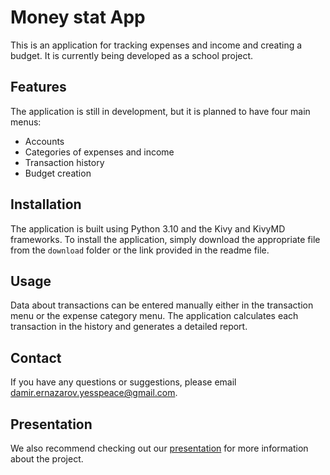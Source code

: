 # Money stat App

This is an application for tracking expenses and income and creating a budget. It is currently being developed as a school project.

## Features

The application is still in development, but it is planned to have four main menus:
- Accounts
- Categories of expenses and income
- Transaction history
- Budget creation

## Installation

The application is built using Python 3.10 and the Kivy and KivyMD frameworks. To install the application, simply download the appropriate file from the `download` folder or the link provided in the readme file.

## Usage

Data about transactions can be entered manually either in the transaction menu or the expense category menu. The application calculates each transaction in the history and generates a detailed report.

## Contact

If you have any questions or suggestions, please email damir.ernazarov.yesspeace@gmail.com.

## Presentation

We also recommend checking out our [presentation](https://docs.google.com/presentation/d/1uidXIrrqYoYwO-60CMU89alcnqA_kzORhoNKwwhtAUc/edit?usp=sharing) for more information about the project.
